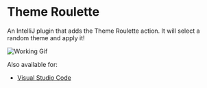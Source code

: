 # Theme Roulette

An IntelliJ plugin that adds the Theme Roulette action.
It will select a random theme and apply it!

![Working Gif](theme-roulette.gif)

Also available for:
* [Visual Studio Code](https://github.com/awildbrysen/theme-roulette-vscode)
